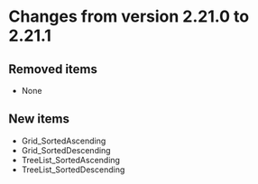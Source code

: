 # Changes from version 2.21.0 to 2.21.1

## Removed items
  * None

## New items
  * Grid_SortedAscending
  * Grid_SortedDescending
  * TreeList_SortedAscending
  * TreeList_SortedDescending